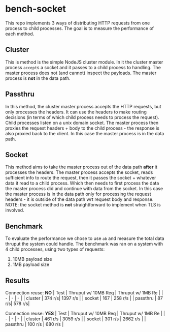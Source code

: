 # bench-socket
This repo implements 3 ways of distributing HTTP requests from one process to child processes. The goal is to measure the performance of each method.

## Cluster 
This is method is the simple NodeJS cluster module. In it the cluster master process `accept`s a socket and it passes to a child process to handling. The master process does not (and cannot) inspect the payloads. The master process is **not** in the data path. 

## Passthru 
In this method, the cluster master process accepts the HTTP requests, but only processes the headers. It can use the headers to make routing decisions (in terms of which child process needs to process the request). Child processes listen on a unix domain socket. The master process then proxies the request headers + body to the child process - the response is also proxied back to the client. In this case the master process is in the data path.

## Socket 
This method aims to take the master process out of the data path **after** it processes the headers. The master process accepts the socket, reads sufficient info to route the request, then it passes the socket + whatever data it read to a child process. Which then needs to first process the data the master process did and continue with data from the socket. In this case the master process is in the data path only for processing the request headers - it is outside of the data path wrt request body and response.
NOTE: the socket method is **not** straightforward to implement when TLS is involved. 

## Benchmark
To evaluate the performance we chose to use `ab` and measure the total data thruput the system could handle. The benchmark was ran on a system with 4 child processes, using two types of requests:
1. 10MB payload size 
2. 1MB payload size 


## Results 
Connection reuse: **NO**
| Test  | Thruput w/ 10MB Req | Thruput w/ 1MB Re |
| - | - | - | 
| cluster | 374 r/s| 1397 r/s |
| socket | 167 | 258 r/s | 
| passthru |  87 r/s| 578 r/s|


Connection reuse: **YES** 
| Test  | Thruput w/ 10MB Req | Thruput w/ 1MB Re |
| - | - | - | 
| cluster | 461 r/s | 3059 r/s |
| socket | 301 r/s | 2662 r/s |
| passthru | 100 r/s | 680 r/s | 
